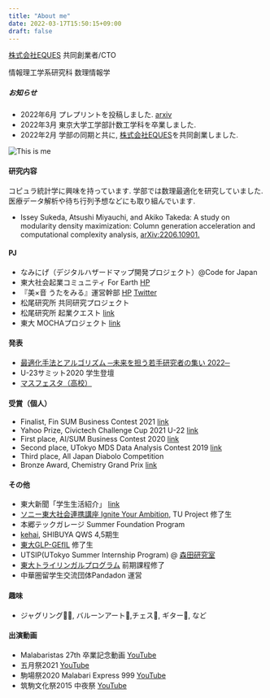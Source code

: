 ```yaml
---
title: "About me"
date: 2022-03-17T15:50:15+09:00
draft: false
---
```


[株式会社EQUES](https://www.eques.co.jp) 共同創業者/CTO  

情報理工学系研究科
数理情報学

##### お知らせ
* 2022年6月 プレプリントを投稿しました. [arxiv](https://arxiv.org/abs/2206.10901)
* 2022年3月 東京大学工学部計数工学科を卒業しました.
* 2022年2月 学部の同期と共に, [株式会社EQUES](https://www.eques.co.jp)を共同創業しました.

![This is me][1]

#### 研究内容
コピュラ統計学に興味を持っています. 
学部では数理最適化を研究していました. 
医療データ解析や待ち行列予想などにも取り組んでいます.

* Issey Sukeda, Atsushi Miyauchi, and Akiko Takeda:
A study on modularity density maximization: Column generation acceleration and computational complexity analysis,
[arXiv:2206.10901.](https://arxiv.org/abs/2206.10901)


#### PJ
* なみにげ（デジタルハザードマップ開発プロジェクト）@Code for Japan
* 東大社会起業コミュニティ For Earth [HP](https://forearthut.com)
* 『美×音 うたをみる』運営幹部 [HP](https://utawomiru.net) [Twitter](https://twitter.com/bion_exibi_conc)
* 松尾研究所 共同研究プロジェクト
* 松尾研究所 起業クエスト [link](https://weblab.t.u-tokyo.ac.jp/kigyoquest/)
* 東大 MOCHAプロジェクト [link](https://mocha.t.u-tokyo.ac.jp)


#### 発表
* [最適化手法とアルゴリズム ─未来を担う若手研究者の集い 2022─](http://trout.math.cst.nihon-u.ac.jp/~ito.m/soma/wakate22.html)
* U-23サミット2020 学生登壇
* [マスフェスタ（高校）](https://otemae-hs.ed.jp/ssh/dat/2015mathfesta_report.pdf)

#### 受賞（個人）
* Finalist, Fin SUM Business Contest 2021 [link]()
* Yahoo Prize, Civictech Challenge Cup 2021 U-22 [link]()
* First place, AI/SUM Business Contest 2020 [link]()
* Second place, UTokyo MDS Data Analysis Contest 2019 [link]()
* Third place, All Japan Diabolo Competition
* Bronze Award, Chemistry Grand Prix [link](http://gp.csj.jp/media/common/gp2016results.pdf)

#### その他
* 東大新聞「学生生活紹介」 [link](https://www.todaishimbun.org/koukigakuseiseikatsu20210619/)
* [ソニー東大社会連携講座 Ignite Your Ambition](https://ignite-your-ambition.com), TU Project 修了生
* 本郷テックガレージ Summer Foundation Program
* [kehai](https://shibuya-qws.com/project/kehai), SHIBUYA QWS 4,5期生 
* [東大GLP-GEfIL](https://www.glp.u-tokyo.ac.jp) 修了生
* UTSIP(UTokyo Summer Internship Program) @ [森田研究室](http://www.hsd.k.u-tokyo.ac.jp/contents/member.html)
* [東大トライリンガルプログラム](http://www.cgcs.c.u-tokyo.ac.jp/tlp/) 前期課程修了
* 中華圏留学生交流団体Pandadon 運営


#### 趣味
* ジャグリング🤹‍♀️, バルーンアート🎈,チェス🐴, ギター🎸, など  

#### 出演動画
* Malabaristas 27th 卒業記念動画 [YouTube](https://www.youtube.com/watch?v=dTdfhJqUMZ4)
* 五月祭2021 [YouTube](https://www.youtube.com/watch?v=u07cxDtxN-o)
* 駒場祭2020 Malabari Express 999 [YouTube](https://www.youtube.com/watch?v=d9ymiS7msO0)
* 筑駒文化祭2015 中夜祭 [YouTube](https://www.youtube.com/watch?v=BbQ4kZXcXEQ)



[1]: /img/me.png




